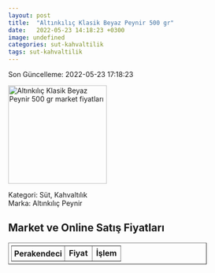```yaml
---
layout: post
title:  "Altınkılıç Klasik Beyaz Peynir 500 gr"
date:   2022-05-23 14:18:23 +0300
image: undefined
categories: sut-kahvaltilik
tags: sut-kahvaltilik
---
```


Son Güncelleme: 2022-05-23 17:18:23

<img src="undefined" width="200" alt="Altınkılıç Klasik Beyaz Peynir 500 gr market fiyatları" />

Kategori: Süt, Kahvaltılık
<br />
Marka: Altınkılıç Peynir

<h2>Market ve Online Satış Fiyatları</h2>

<table border="1" style="padding: 5px;width:80%;">
  <tr>
    <td style="padding: 5px;"><strong>Perakendeci</strong></td>
    <td><strong>Fiyat</strong></td>
    <td><strong>İşlem</strong></td>
  </tr>
  
</table>
